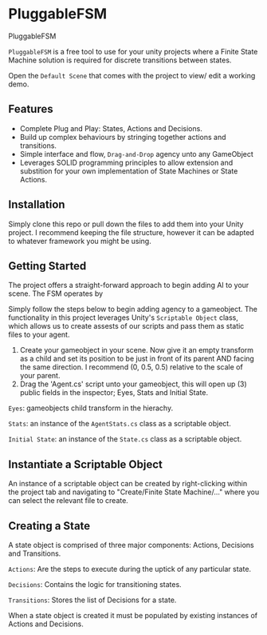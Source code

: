 # PluggableFSM
PluggableFSM

`PluggableFSM` is a free tool to use for your unity projects where a Finite State Machine solution is required for discrete transitions between states.

Open the `Default Scene` that comes with the project to view/ edit a working demo.

## Features

- Complete Plug and Play: States, Actions and Decisions.
- Build up complex behaviours by stringing together actions and transitions.
- Simple interface and flow, `Drag-and-Drop` agency unto any GameObject
- Leverages SOLID programming principles to allow extension and substition for your own implementation of State Machines or State Actions.

## Installation

Simply clone this repo or pull down the files to add them into your Unity project. I recommend keeping the file structure, however it can be adapted to whatever framework you might be using.

## Getting Started

The project offers a straight-forward approach to begin adding AI to your scene. The FSM operates by 

Simply follow the steps below to begin adding agency to a gameobject. The functionality in this project leverages Unity's `Scriptable Object` class, which allows us to create assests of our scripts and pass them as static files to your agent.

1. Create your gameobject in your scene. Now give it an empty transform as a child and set its position to be just in front of its parent AND facing the same direction. I recommend (0, 0.5, 0.5) relative to the scale of your parent.
2. Drag the 'Agent.cs' script unto your gameobject, this will open up (3) public fields in the inspector; Eyes, Stats and Initial State.

`Eyes`: gameobjects child transform in the hierachy.

`Stats`: an instance of the `AgentStats.cs` class as a scriptable object.

`Initial State`: an instance of the `State.cs` class as a scriptable object.

## Instantiate a Scriptable Object

An instance of a scriptable object can be created by right-clicking within the project tab and navigating to "Create/Finite State Machine/..." where you can select the relevant file to create.

## Creating a State

A state object is comprised of three major components: Actions, Decisions and Transitions.

`Actions`: Are the steps to execute during the uptick of any particular state.

`Decisions`: Contains the logic for transitioning states.

`Transitions`: Stores the list of Decisions for a state.

When a state object is created it must be populated by existing instances of Actions and Decisions.

